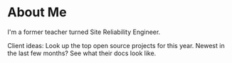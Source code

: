 # About Me

I'm a former teacher turned Site Reliability Engineer. 
 

Client ideas:
Look up the top open source projects for this year. Newest in the last few months? See what their docs look like. 